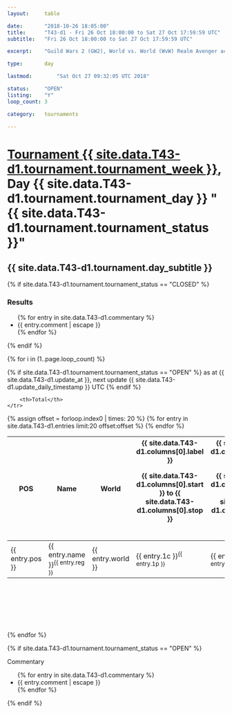 ```yaml
---
layout: 	table

date: 		"2018-10-26 18:05:00"
title: 		"T43-d1 - Fri 26 Oct 18:00:00 to Sat 27 Oct 17:59:59 UTC"
subtitle: 	"Fri 26 Oct 18:00:00 to Sat 27 Oct 17:59:59 UTC"

excerpt:    "Guild Wars 2 (GW2), World vs. World (WvW) Realm Avenger achivement Tournament. \"Every Kill Counts\""

type:       day

lastmod: 		"Sat Oct 27 09:32:05 UTC 2018"

status:     "OPEN"
listing:    "Y"
loop_count: 3

category: 	tournaments

---
```

<div class="table_header">
    <h1><a href="{{ site.data.T43-d1.tournament.week_url }}">Tournament {{ site.data.T43-d1.tournament.tournament_week }}</a>, Day {{ site.data.T43-d1.tournament.tournament_day }} "{{ site.data.T43-d1.tournament.tournament_status }}"</h1>
    <h2>{{ site.data.T43-d1.tournament.day_subtitle }}</h2> 
</div>

{% if site.data.T43-d1.tournament.tournament_status == "CLOSED" %} 
<div class="commentary">
  <h3>Results</h3>
  <ul>
    {% for entry in site.data.T43-d1.commentary %}
    <li class="commentary_list">{{ entry.comment | escape }}</li>
    {% endfor %}
  </ul>
</div>
{% endif %}


{% for i in (1..page.loop_count) %}

{% if site.data.T43-d1.tournament.tournament_status == "OPEN" %} 
<span class="table_nextupdate">as at {{ site.data.T43-d1.update_at }}, next update {{ site.data.T43-d1.update_daily_timestamp }} UTC</span> 
{% endif %}

<table class="day_table">
  <colgroup>
    <col style="width:18px">
    <col style="width:55px">
    <col style="width:55px">
    <col style="width:12px">
    <col style="width:12px">
    <col style="width:12px">
    <col style="width:12px">
    <col style="width:12px">
    <col style="width:12px">
    <col style="width:12px">
    <col style="width:12px">
    <col style="width:12px">
    <col style="width:12px">
    <col style="width:12px">
    <col style="width:12px">
    <col style="width:12px">
    <col style="width:12px">
    <col style="width:12px">
    <col style="width:12px">
    <col style="width:12px">
    <col style="width:12px">
    <col style="width:12px">
    <col style="width:12px">
    <col style="width:12px">
    <col style="width:12px">
    <col style="width:12px">
    <col style="width:12px">
    <col style="width:18px">
  </colgroup>  
  <thead>
    <tr>
        <th>POS</th>
        <th class="AlignLeft">Name</th>
        <th class="AlignLeft">World</th>

<th><div class="label">{{ site.data.T43-d1.columns[0].label }}<p class="onhover">{{ site.data.T43-d1.columns[0].start }} to {{ site.data.T43-d1.columns[0].stop }}</p></div>​</th>
<th><div class="label">{{ site.data.T43-d1.columns[1].label }}<p class="onhover">{{ site.data.T43-d1.columns[1].start }} to {{ site.data.T43-d1.columns[1].stop }}</p></div>​</th>
<th><div class="label">{{ site.data.T43-d1.columns[2].label }}<p class="onhover">{{ site.data.T43-d1.columns[2].start }} to {{ site.data.T43-d1.columns[2].stop }}</p></div>​</th>
<th><div class="label">{{ site.data.T43-d1.columns[3].label }}<p class="onhover">{{ site.data.T43-d1.columns[3].start }} to {{ site.data.T43-d1.columns[3].stop }}</p></div>​</th>
<th><div class="label">{{ site.data.T43-d1.columns[4].label }}<p class="onhover">{{ site.data.T43-d1.columns[4].start }} to {{ site.data.T43-d1.columns[4].stop }}</p></div>​</th>
<th><div class="label">{{ site.data.T43-d1.columns[5].label }}<p class="onhover">{{ site.data.T43-d1.columns[5].start }} to {{ site.data.T43-d1.columns[5].stop }}</p></div>​</th>
<th><div class="label">{{ site.data.T43-d1.columns[6].label }}<p class="onhover">{{ site.data.T43-d1.columns[6].start }} to {{ site.data.T43-d1.columns[6].stop }}</p></div>​</th>
<th><div class="label">{{ site.data.T43-d1.columns[7].label }}<p class="onhover">{{ site.data.T43-d1.columns[7].start }} to {{ site.data.T43-d1.columns[7].stop }}</p></div>​</th>
<th><div class="label">{{ site.data.T43-d1.columns[8].label }}<p class="onhover">{{ site.data.T43-d1.columns[8].start }} to {{ site.data.T43-d1.columns[8].stop }}</p></div>​</th>
<th><div class="label">{{ site.data.T43-d1.columns[9].label }}<p class="onhover">{{ site.data.T43-d1.columns[9].start }} to {{ site.data.T43-d1.columns[9].stop }}</p></div>​</th>
<th><div class="label">{{ site.data.T43-d1.columns[10].label }}<p class="onhover">{{ site.data.T43-d1.columns[10].start }} to {{ site.data.T43-d1.columns[10].stop }}</p></div>​</th>

<th><div class="label">{{ site.data.T43-d1.columns[11].label }}<p class="onhover">{{ site.data.T43-d1.columns[11].start }} to {{ site.data.T43-d1.columns[11].stop }}</p></div>​</th>
<th><div class="label">{{ site.data.T43-d1.columns[12].label }}<p class="onhover">{{ site.data.T43-d1.columns[12].start }} to {{ site.data.T43-d1.columns[12].stop }}</p></div>​</th>
<th><div class="label">{{ site.data.T43-d1.columns[13].label }}<p class="onhover">{{ site.data.T43-d1.columns[13].start }} to {{ site.data.T43-d1.columns[13].stop }}</p></div>​</th>
<th><div class="label">{{ site.data.T43-d1.columns[14].label }}<p class="onhover">{{ site.data.T43-d1.columns[14].start }} to {{ site.data.T43-d1.columns[14].stop }}</p></div>​</th>
<th><div class="label">{{ site.data.T43-d1.columns[15].label }}<p class="onhover">{{ site.data.T43-d1.columns[15].start }} to {{ site.data.T43-d1.columns[15].stop }}</p></div>​</th>
<th><div class="label">{{ site.data.T43-d1.columns[16].label }}<p class="onhover">{{ site.data.T43-d1.columns[16].start }} to {{ site.data.T43-d1.columns[16].stop }}</p></div>​</th>
<th><div class="label">{{ site.data.T43-d1.columns[17].label }}<p class="onhover">{{ site.data.T43-d1.columns[17].start }} to {{ site.data.T43-d1.columns[17].stop }}</p></div>​</th>
<th><div class="label">{{ site.data.T43-d1.columns[18].label }}<p class="onhover">{{ site.data.T43-d1.columns[18].start }} to {{ site.data.T43-d1.columns[18].stop }}</p></div>​</th>
<th><div class="label">{{ site.data.T43-d1.columns[19].label }}<p class="onhover">{{ site.data.T43-d1.columns[19].start }} to {{ site.data.T43-d1.columns[19].stop }}</p></div>​</th>
<th><div class="label">{{ site.data.T43-d1.columns[20].label }}<p class="onhover">{{ site.data.T43-d1.columns[20].start }} to {{ site.data.T43-d1.columns[20].stop }}</p></div>​</th>

<th><div class="label">{{ site.data.T43-d1.columns[21].label }}<p class="onhover">{{ site.data.T43-d1.columns[21].start }} to {{ site.data.T43-d1.columns[21].stop }}</p></div>​</th>
<th><div class="label">{{ site.data.T43-d1.columns[22].label }}<p class="onhover">{{ site.data.T43-d1.columns[22].start }} to {{ site.data.T43-d1.columns[22].stop }}</p></div>​</th>
<th><div class="label">{{ site.data.T43-d1.columns[23].label }}<p class="onhover">{{ site.data.T43-d1.columns[23].start }} to {{ site.data.T43-d1.columns[23].stop }}</p></div>​</th>

        <th>Total</th>
    </tr>
  </thead>
  {% assign offset = forloop.index0 | times: 20 %}
<tbody>
{% for entry in site.data.T43-d1.entries limit:20 offset:offset %}
  <tr>
    <td class="pl{{ entry.pos }}">{{ entry.pos }}</td>
    <td class="AlignLeft">{{ entry.name }}<sup>{{ entry.reg }}</sup></td>
    <td class="AlignLeft">{{ entry.world }}</td>
    <td class="pl{{ entry.1p }}">{{ entry.1c }}<sup>{{ entry.1p }}</sup></td>
    <td class="pl{{ entry.2p }}">{{ entry.2c }}<sup>{{ entry.2p }}</sup></td>
    <td class="pl{{ entry.3p }}">{{ entry.3c }}<sup>{{ entry.3p }}</sup></td>
    <td class="pl{{ entry.4p }}">{{ entry.4c }}<sup>{{ entry.4p }}</sup></td>
    <td class="pl{{ entry.5p }}">{{ entry.5c }}<sup>{{ entry.5p }}</sup></td>
    <td class="pl{{ entry.6p }}">{{ entry.6c }}<sup>{{ entry.6p }}</sup></td>
    <td class="pl{{ entry.7p }}">{{ entry.7c }}<sup>{{ entry.7p }}</sup></td>
    <td class="pl{{ entry.8p }}">{{ entry.8c }}<sup>{{ entry.8p }}</sup></td>
    <td class="pl{{ entry.9p }}">{{ entry.9c }}<sup>{{ entry.9p }}</sup></td>
    <td class="pl{{ entry.10p }}">{{ entry.10c }}<sup>{{ entry.10p }}</sup></td>
    <td class="pl{{ entry.11p }}">{{ entry.11c }}<sup>{{ entry.11p }}</sup></td>
    <td class="pl{{ entry.12p }}">{{ entry.12c }}<sup>{{ entry.12p }}</sup></td>
    <td class="pl{{ entry.13p }}">{{ entry.13c }}<sup>{{ entry.13p }}</sup></td>
    <td class="pl{{ entry.14p }}">{{ entry.14c }}<sup>{{ entry.14p }}</sup></td>
    <td class="pl{{ entry.15p }}">{{ entry.15c }}<sup>{{ entry.15p }}</sup></td>
    <td class="pl{{ entry.16p }}">{{ entry.16c }}<sup>{{ entry.16p }}</sup></td>
    <td class="pl{{ entry.17p }}">{{ entry.17c }}<sup>{{ entry.17p }}</sup></td>
    <td class="pl{{ entry.18p }}">{{ entry.18c }}<sup>{{ entry.18p }}</sup></td>
    <td class="pl{{ entry.19p }}">{{ entry.19c }}<sup>{{ entry.19p }}</sup></td>
    <td class="pl{{ entry.20p }}">{{ entry.20c }}<sup>{{ entry.20p }}</sup></td>
    <td class="pl{{ entry.21p }}">{{ entry.21c }}<sup>{{ entry.21p }}</sup></td>
    <td class="pl{{ entry.22p }}">{{ entry.22c }}<sup>{{ entry.22p }}</sup></td>
    <td class="pl{{ entry.23p }}">{{ entry.23c }}<sup>{{ entry.23p }}</sup></td>
    <td class="pl{{ entry.24p }}">{{ entry.24c }}<sup>{{ entry.24p }}</sup></td>
    <td>{{ entry.total }}</td>
  </tr>
{% endfor %}  
</tbody>
</table>
<div class="leaderboard">
  <script async src="//pagead2.googlesyndication.com/pagead/js/adsbygoogle.js"></script>
  <!-- 728x90 -->
  <ins class="adsbygoogle"
       style="display:inline-block;width:728px;height:90px"
       data-ad-client="ca-pub-3274917281288240"
       data-ad-slot="3870538733"></ins>
  <script>
  (adsbygoogle = window.adsbygoogle || []).push({});
  </script>    
</div>
<br />
{% endfor %}

{% if site.data.T43-d1.tournament.tournament_status == "OPEN" %} 
<div class="commentary">
  <span class="commentary_title">Commentary</span>
  <ul>
    {% for entry in site.data.T43-d1.commentary %}
    <li class="commentary_list">{{ entry.comment | escape }}</li>
    {% endfor %}
  </ul>
</div>
{% endif %}


